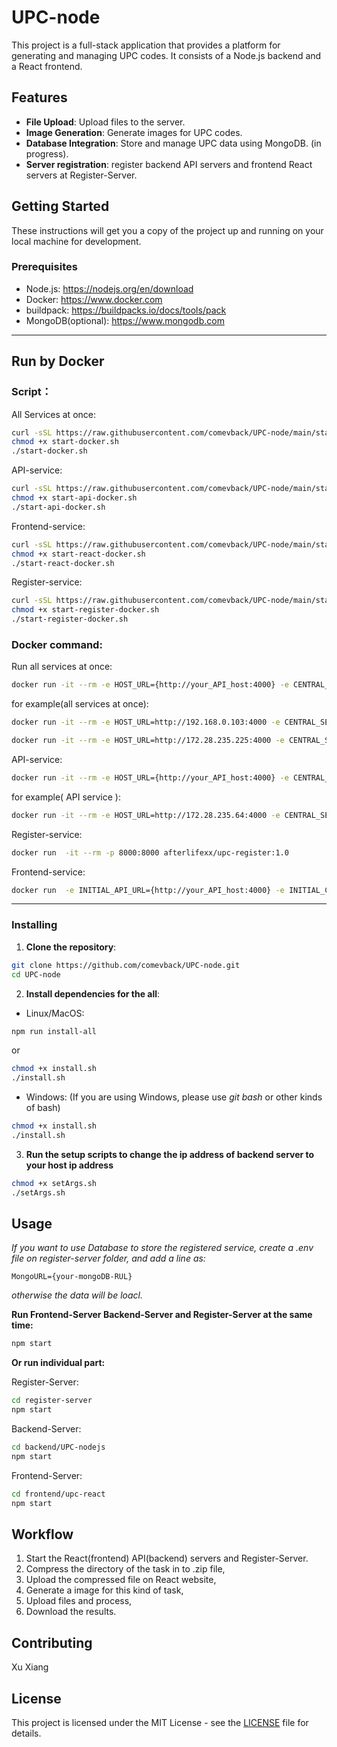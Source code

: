 # UPC-node

This project is a full-stack application that provides a platform for generating and managing UPC codes. It consists of a Node.js backend and a React frontend.

## Features

- **File Upload**: Upload files to the server.
- **Image Generation**: Generate images for UPC codes.
- **Database Integration**: Store and manage UPC data using MongoDB. (in progress).
- **Server registration**: register backend API servers and frontend React servers at Register-Server.


## Getting Started

These instructions will get you a copy of the project up and running on your local machine for development.

### Prerequisites

- Node.js: https://nodejs.org/en/download
- Docker: https://www.docker.com
- buildpack: https://buildpacks.io/docs/tools/pack
- MongoDB(optional): https://www.mongodb.com

---

## Run by Docker

### Script：

All Services at once:
```bash
curl -sSL https://raw.githubusercontent.com/comevback/UPC-node/main/start-docker.sh -o start-docker.sh
chmod +x start-docker.sh
./start-docker.sh
```

API-service:
```bash
curl -sSL https://raw.githubusercontent.com/comevback/UPC-node/main/start-api-docker.sh -o start-api-docker.sh
chmod +x start-api-docker.sh
./start-api-docker.sh
```

Frontend-service:
```bash
curl -sSL https://raw.githubusercontent.com/comevback/UPC-node/main/start-react-docker.sh -o start-react-docker.sh
chmod +x start-react-docker.sh
./start-react-docker.sh
```

Register-service:
```bash
curl -sSL https://raw.githubusercontent.com/comevback/UPC-node/main/start-register-docker.sh -o start-register-docker.sh
chmod +x start-register-docker.sh
./start-register-docker.sh
```

### Docker command:

Run all services at once:
```bash
docker run -it --rm -e HOST_URL={http://your_API_host:4000} -e CENTRAL_SERVER={http://your_central_server:8000} -e INITIAL_API_URL={http://your_API_host:4000} -e INITIAL_CENTRAL_SERVER_URL={http://your_central_server:8000} -v /var/run/docker.sock:/var/run/docker.sock -p 3000:3000 -p 4000:4000 -p 8000:8000 afterlifexx/upc-system:1.0
```

for example(all services at once):
```bash
docker run -it --rm -e HOST_URL=http://192.168.0.103:4000 -e CENTRAL_SERVER=http://192.168.0.103:8000 -e INITIAL_API_URL=http://192.168.0.103:4000 -e INITIAL_CENTRAL_SERVER_URL=http://192.168.0.103:8000 -v /var/run/docker.sock:/var/run/docker.sock -p 3000:3000 -p 4000:4000 -p 8000:8000 afterlifexx/upc-system:1.0
```

```bash
docker run -it --rm -e HOST_URL=http://172.28.235.225:4000 -e CENTRAL_SERVER=http://172.28.235.225:8000 -e INITIAL_API_URL=http://172.28.235.225:4000 -e INITIAL_CENTRAL_SERVER_URL=http://172.28.235.225:8000 -v /var/run/docker.sock:/var/run/docker.sock -p 3000:3000 -p 4000:4000 -p 8000:8000 afterlifexx/upc-system:1.0
```

API-service:
```bash
docker run -it --rm -e HOST_URL={http://your_API_host:4000} -e CENTRAL_SERVER={http://your_central_server:8000} -v /var/run/docker.sock:/var/run/docker.sock -p 4000:4000 afterlifexx/upc-api:1.0
```
for example( API service ):
```bash
docker run -it --rm -e HOST_URL=http://172.28.235.64:4000 -e CENTRAL_SERVER=http://172.28.235.225:8000 -v /var/run/docker.sock:/var/run/docker.sock -p 4000:4000 afterlifexx/upc-api:1.0
```

Register-service:
```bash
docker run  -it --rm -p 8000:8000 afterlifexx/upc-register:1.0
```

Frontend-service:
```bash
docker run  -e INITIAL_API_URL={http://your_API_host:4000} -e INITIAL_CENTRAL_SERVER_URL={http://your_central_server:8000} -p 3000:3000 afterlifexx/upc-react:1.0
```

---

### Installing

1. **Clone the repository**:

```bash
git clone https://github.com/comevback/UPC-node.git
cd UPC-node
```

2. **Install dependencies for the all**:

- Linux/MacOS:
```bash
npm run install-all
```
or
```bash
chmod +x install.sh
./install.sh
```

- Windows:
(If you are using Windows, please use *git bash* or other kinds of bash)
```bash
chmod +x install.sh
./install.sh
```

3. **Run the setup scripts to change the ip address of backend server to your host ip address**
```bash
chmod +x setArgs.sh
./setArgs.sh
```

## Usage

*If you want to use Database to store the registered service, create a .env file on register-server folder, and add a line as:*
```.env
MongoURL={your-mongoDB-RUL}
```

*otherwise the data will be loacl.*

**Run Frontend-Server Backend-Server and Register-Server at the same time:**

```bash
npm start
```

**Or run individual part:**

Register-Server:
```bash
cd register-server
npm start
```

Backend-Server:
```bash
cd backend/UPC-nodejs
npm start
```

Frontend-Server:
```bash
cd frontend/upc-react
npm start
```

## Workflow

1. Start the React(frontend) API(backend) servers and Register-Server.
2. Compress the directory of the task in to .zip file,
3. Upload the compressed file on React website,
4. Generate a image for this kind of task,
5. Upload files and process,
6. Download the results.

## Contributing

Xu Xiang

## License

This project is licensed under the MIT License - see the [LICENSE](LICENSE) file for details.
